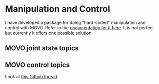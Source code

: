# Manipulation and Control

I have developed a package for doing "hard-coded" manipulation
and control with MOVO. Refer to the [documentation for it here](./src/rbd_movo_action/rbd_movo_motor_skills/README.md).
It is not perfect but currently it offers one possible solution.


## MOVO joint state topics


## MOVO control topics

Look at [this Github thread](https://github.com/Kinovarobotics/kinova-movo/issues/33).
